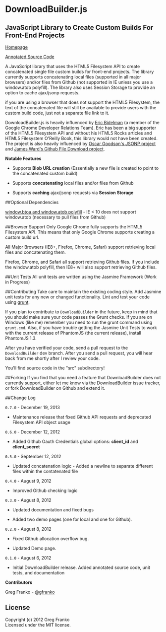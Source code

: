 DownloadBuilder.js
==================

JavaScript Library to Create Custom Builds For Front-End Projects
-----------------------------------------------------------------

[Homepage](http://gregfranko.com/DownloadBuilder.js/)

[Annotated Source Code](http://www.gregfranko.com/docs/DownloadBuilder.html)

A JavaScript library that uses the HTML5 Filesystem API to create concatenated single file custom builds for front-end projects.  The library currently supports concatenating local files (supported in all  major browsers) and/or files from Github (not supported in IE unless you use a window.atob polyfill).  The library also uses Session Storage to provide an option to cache ajax/jsonp requests.

if you are using a browser that does not support the HTML5 Filesystem, the text of the concatenated file will still be available to provide users with the custom build code, just not a separate file link to it.

DownloadBuilder.js is heavily influenced by [Eric Bidelman](https://github.com/ebidel) (a member of the Google Chrome Developer Relations Team).  Eric has been a big supporter of the HTML5 Filesystem API and without his HTML5 Rocks articles and HTML5 Filesystem O'Reilly Book, this library would not have been created.  The project is also heavily influenced by [Oscar Goodson's JSONP project](https://github.com/OscarGodson/JSONP) and [James Ward's Github File Download project](https://github.com/jamesward/github-files). 

**Notable Features**

   - Supports **Blob URL creation** (Essentially a new file is created to point to the concatenated custom build)

   - Supports **concatenating** local files and/or files from Github

   - Supports **caching** ajax/jsonp requests via **Session Storage**

##Optional Dependencies

[window.btoa and window.atob polyfill](https://bitbucket.org/davidchambers/base64.js) - IE < 10 does not support window.atob (necessary to pull files from Github)

##Browser Support
Only Google Chrome fully supports the HTML5 Filesystem API.  This means that only Google Chrome supports creating a custom build url.

All Major Browsers (IE8+, Firefox, Chrome, Safari) support retrieving local files and concatenating them.

Firefox, Chrome, and Safari all support retrieving Github files.  If you include the window.atob polyfill, then IE8+ will also support retrieving Github files.

##Unit Tests
All unit tests are written using the Jasmine Framework (Work in Progress)

##Contributing
Take care to maintain the existing coding style. Add Jasmine unit tests for any new or changed functionality. Lint and test your code using [grunt](https://github.com/cowboy/grunt).

If you plan to contribute to `DownloadBuilder` in the future, keep in mind that you should make sure your code passes the Grunt checks.  If you are on Windows (like me) remember you need to run the grunt command using `grunt.cmd`.  Also, if you have trouble getting the Jasmine Unit Tests to work with the current release of PhantomJS (the current release), install PhantomJS 1.3.

After you have verified your code, send a pull request to the `DownloadBuilder` dev branch.  After you send a pull request, you will hear back from me shortly after I review your code.

You'll find source code in the "src" subdirectory!

##Forking
If you find that you need a feature that DownloadBuilder does not currently support, either let me know via the DownloadBuilder issue tracker, or fork DownloadBuilder on Github and extend it.

##Change Log

`0.7.0` - December 19, 2013

- Maintenance release that fixed Github API requests and deprecated Filesystem API object usage

`0.6.0` - December 12, 2012

- Added Github Oauth Credentials global options: **client_id** and **client_secret**

`0.5.0` - September 12, 2012

- Updated concatenation logic - Added a newline to separate different files within the contatenated file

`0.4.0` - August 9, 2012

- Improved Github checking logic

`0.3.0` - August 8, 2012

- Updated documentation and fixed bugs

- Added two demo pages (one for local and one for Github).

`0.2.0` - August 8, 2012

- Fixed Github allocation overflow bug.

- Updated Demo page.

`0.1.0` - August 6, 2012

- Initial DownloadBuilder release.  Added annotated source code, unit tests, and documentation

**Contributors**

Greg Franko - [@gfranko](https://github.com/gfranko)

## License
Copyright (c) 2012 Greg Franko  
Licensed under the MIT license.

